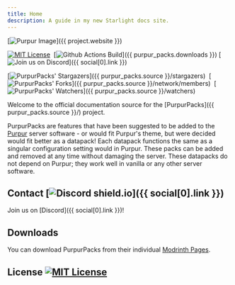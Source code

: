 ```yaml
---
title: Home
description: A guide in my new Starlight docs site.
---
```


[![Purpur Image](https://user-images.githubusercontent.com/74448585/150906023-101cd383-da82-4a3c-9603-a3b5741c3994.png)]({{ project.website }})

<div markdown="1" id="center">

[![MIT License](https://img.shields.io/github/license/PurpurMC/PurpurPacks?&logo=github)](https://github.com/PurpurMC/PurpurPacks?tab=MIT-1-ov-file)&nbsp;
[![Github Actions Build](https://img.shields.io/github/workflow/status/purpurmc/purpurpacks/Build?event=push&logo=github)]({{ purpur_packs.downloads }})
[![Join us on Discord](https://img.shields.io/discord/685683385313919172.svg?label=&logo=discord&logoColor=ffffff&color=7389D8&labelColor=6A7EC2)]({{ social[0].link }})&nbsp;  

[![PurpurPacks' Stargazers](https://img.shields.io/github/stars/PurpurMC/Purpur?label=stars&logo=github)]({{ purpur_packs.source }}/stargazers)&nbsp;
[![PurpurPacks' Forks](https://img.shields.io/github/forks/PurpurMC/Purpur?label=forks&logo=github)]({{ purpur_packs.source }}/network/members)&nbsp;
[![PurpurPacks' Watchers](https://img.shields.io/github/watchers/PurpurMC/Purpur?label=watchers&logo=github)]({{ purpur_packs.source }}/watchers)&nbsp;

Welcome to the official documentation source for the&nbsp;[PurpurPacks]({{ purpur_packs.source }}/)&nbsp;project.

PurpurPacks are features that have been suggested to be added to the [Purpur](https://purpurmc.org/) server software - or would fit Purpur's theme, but were decided would fit better as a datapack!
Each datapack functions the same as a singular configuration setting would in Purpur. 
These packs can be added and removed at any time without damaging the server.
These datapacks do not depend on Purpur; they work well in vanilla or any other server software.
</div>

## Contact [![Discord shield.io](https://img.shields.io/discord/685683385313919172.svg?label=&logo=discord&logoColor=ffffff&color=7389D8&labelColor=6A7EC2)]({{ social[0].link }})

Join us on [Discord]({{ social[0].link }})!

## Downloads

You can download PurpurPacks from their individual [Modrinth Pages](https://modrinth.com/user/PurpurMC/datapacks).

## License [![MIT License](https://img.shields.io/github/license/PurpurMC/PurpurPacks?&logo=github)](https://github.com/PurpurMC/PurpurPacks?tab=MIT-1-ov-file)
